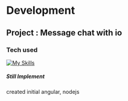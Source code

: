 # Development

## Project : Message chat with io 

### Tech used

[![My Skills](https://skillicons.dev/icons?i=ts,js,html,scss,mongodb,express,angular,nodejs,&theme=light)](https://skillicons.dev)

##### Still Implement
  created initial angular, nodejs
  
